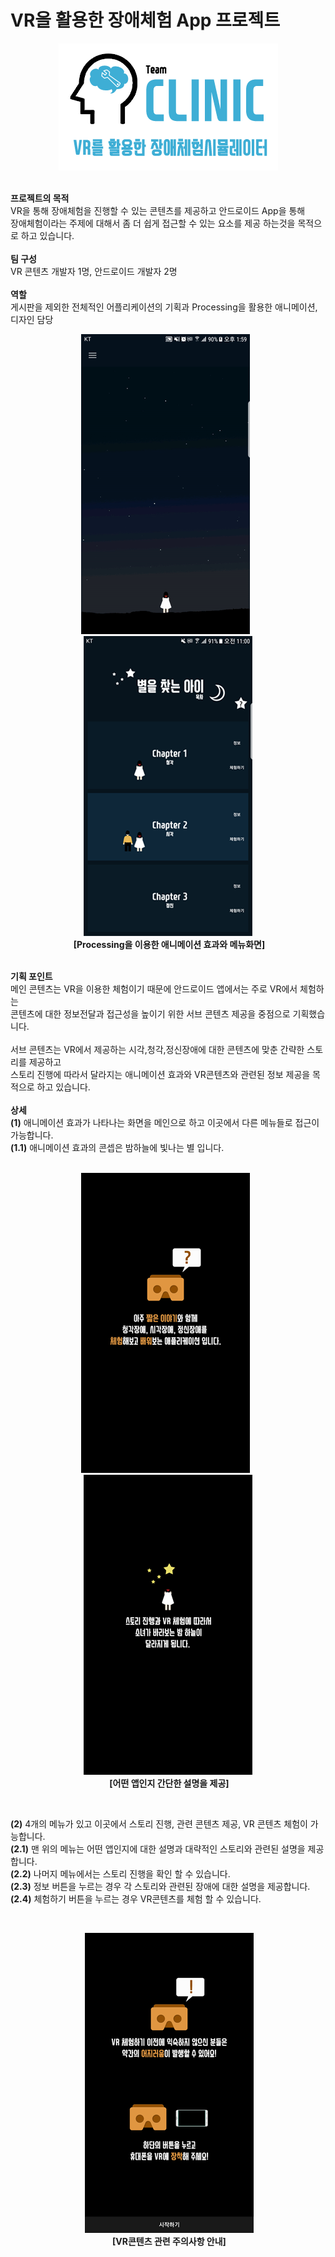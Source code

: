 # VR을 활용한 장애체험 App 프로젝트

<p align="center">
  <img src="img/logo.png">
</p>


<p>
 <br>
 <b>프로젝트의 목적</b><br>
 VR을 통해 장애체험을 진행할 수 있는 콘텐츠를 제공하고 안드로이드 App을 통해<br>
 장애체험이라는 주제에 대해서 좀 더 쉽게 접근할 수 있는 요소를 제공 하는것을 목적으로 하고 있습니다.<br>
 <br>
 <b>팀 구성</b><br> 
 VR 콘텐츠 개발자 1명, 안드로이드 개발자 2명<br>
 <br>
 <b>역할</b><br>
 게시판을 제외한 전체적인 어플리케이션의 기획과 Processing을 활용한 애니메이션, 디자인 담당
 <br>
</p>

<p align="center">
  <img src="img/animation.gif">
  <img src="img/menu.png"><br>
  <b>[Processing을 이용한 애니메이션 효과와 메뉴화면]</b>
</p>

<p>
<br>
<b>기획 포인트</b><br>
 메인 콘텐츠는 VR을 이용한 체험이기 때문에 안드로이드 앱에서는 주로 VR에서 체험하는<br>
 콘텐츠에 대한 정보전달과 접근성을 높이기 위한 서브 콘텐츠 제공을 중점으로 기획했습니다.<br>
 <br>
 서브 콘텐츠는 VR에서 제공하는 시각,청각,정신장애에 대한 콘텐츠에 맞춘 간략한 스토리를 제공하고<br>
 스토리 진행에 따라서 달라지는 애니메이션 효과와 VR콘텐츠와 관련된 정보 제공을 목적으로 하고 있습니다.<br>
 <br>
<b>상세</b><br>
 <b>(1)</b> 애니메이션 효과가 나타나는 화면을 메인으로 하고 이곳에서 다른 메뉴들로 접근이 가능합니다.<br>
 <b>(1.1)</b> 애니메이션 효과의 콘셉은 밤하늘에 빛나는 별 입니다.<br>
 <br>
</p>

<p align="center">
  <img src="img/what.png">
  <img src="img/what2.png"><br>
  <b>[어떤 앱인지 간단한 설명을 제공]</b>
</p>
<br>
<p>
 <b>(2)</b> 4개의 메뉴가 있고 이곳에서 스토리 진행, 관련 콘텐츠 제공, VR 콘텐츠 체험이 가능합니다.<br>
 <b>(2.1)</b> 맨 위의 메뉴는 어떤 앱인지에 대한 설명과 대략적인 스토리와 관련된 설명을 제공합니다.<br>
 <b>(2.2)</b> 나머지 메뉴에서는 스토리 진행을 확인 할 수 있습니다.<br>
 <b>(2.3)</b> 정보 버튼을 누르는 경우 각 스토리와 관련된 장애에 대한 설명을 제공합니다.<br>
 <b>(2.4)</b> 체험하기 버튼을 누르는 경우 VR콘텐츠를 체험 할 수 있습니다.<br>
</p>
<br>
<p align="center">
  <img src="img/VRInfo.png"><br>
  <b>[VR콘텐츠 관련 주의사항 안내]</b>
</p>

